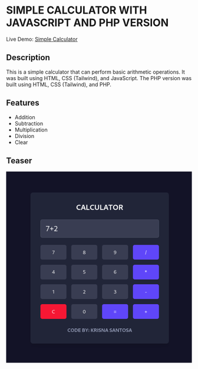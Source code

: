 # SIMPLE CALCULATOR WITH JAVASCRIPT AND PHP VERSION

Live Demo: [Simple Calculator](https://krisnasantosa15.github.io/simple-calculator/calculator.html)

## Description

This is a simple calculator that can perform basic arithmetic operations. It was built using HTML, CSS (Tailwind), and JavaScript. The PHP version was built using HTML, CSS (Tailwind), and PHP.

## Features

- Addition
- Subtraction
- Multiplication
- Division
- Clear

## Teaser

![Calculator](teaser.png)